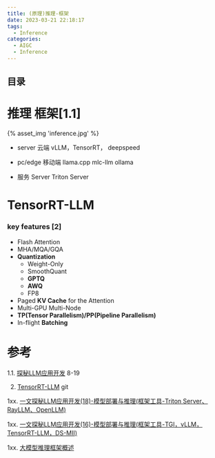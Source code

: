 ```yaml
---
title: (原理)推理-框架
date: 2023-03-21 22:18:17
tags:
  - Inference
categories: 
  - AIGC
  - Inference 
---
```


<p></p>
<!-- more -->

## 目录
<!-- toc -->

# 推理 框架[1.1]
{% asset_img 'inference.jpg' %}

+ server 云端
vLLM，TensorRT， deepspeed

+ pc/edge 移动端
 llama.cpp
  mlc-llm
  ollama

+ 服务 Server
  Triton Server



# TensorRT-LLM
### key features [2]
+ Flash Attention
+ MHA/MQA/GQA
+ **Quantization**
  - Weight-Only
  - SmoothQuant
  - **GPTQ**
  - **AWQ**
  - FP8
+ Paged **KV Cache** for the Attention
+ Multi-GPU Multi-Node
+ **TP(Tensor Parallelism)/PP(Pipeline Parallelism)**
+ In-flight **Batching**


# 参考

1.1. [探秘LLM应用开发](https://mp.weixin.qq.com/mp/appmsgalbum?action=getalbum&__biz=MzA5MTIxNTY4MQ==&scene=1&album_id=2959126655292211206)   8-19

2. [TensorRT-LLM](https://github.com/NVIDIA/TensorRT-LLM/) git

1xx. [一文探秘LLM应用开发(18)-模型部署与推理(框架工具-Triton Server、RayLLM、OpenLLM)](https://mp.weixin.qq.com/s?__biz=MzA5MTIxNTY4MQ==&mid=2461142079&idx=1&sn=07d9033203c0064408fe0af33d1f9414)

1xx. [一文探秘LLM应用开发(16)-模型部署与推理(框架工具-TGI，vLLM，TensorRT-LLM，DS-MII) ](https://mp.weixin.qq.com/s?__biz=MzA5MTIxNTY4MQ==&mid=2461142012&idx=1&sn=dafb0b676cdf6d41fd9bd54f9b6a82d3)

1xx. [大模型推理框架概述](https://zhuanlan.zhihu.com/p/659792625)








